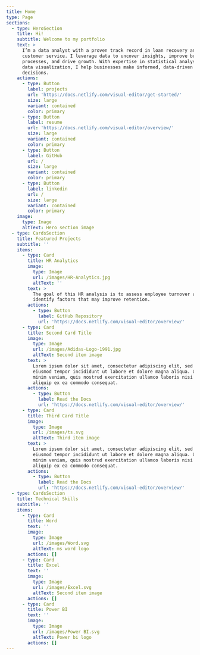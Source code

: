 ```yaml
---
title: Home
type: Page
sections:
  - type: HeroSection
    title: Hi!
    subtitle: Welcome to my portfolio
    text: >
      I’m a data analyst with a proven track record in loan recovery and
      customer service. I leverage data to uncover insights, improve business
      processes, and drive growth. With expertise in statistical analysis and
      data visualization, I help businesses make informed, data-driven
      decisions.
    actions:
      - type: Button
        label: projects
        url: 'https://docs.netlify.com/visual-editor/get-started/'
        size: large
        variant: contained
        color: primary
      - type: Button
        label: resume
        url: 'https://docs.netlify.com/visual-editor/overview/'
        size: large
        variant: contained
        color: primary
      - type: Button
        label: GitHub
        url: /
        size: large
        variant: contained
        color: primary
      - type: Button
        label: linkedin
        url: /
        size: large
        variant: contained
        color: primary
    image:
      type: Image
      altText: Hero section image
  - type: CardsSection
    title: Featured Projects
    subtitle: ''
    items:
      - type: Card
        title: HR Analytics
        image:
          type: Image
          url: /images/HR-Analytics.jpg
          altText: ''
        text: >
          The goal of this HR analysis is to assess employee turnover and
          identify factors that may improve retention.
        actions:
          - type: Button
            label: GitHub Repository
            url: 'https://docs.netlify.com/visual-editor/overview/'
      - type: Card
        title: Second Card Title
        image:
          type: Image
          url: /images/Adidas-Logo-1991.jpg
          altText: Second item image
        text: >
          Lorem ipsum dolor sit amet, consectetur adipiscing elit, sed do
          eiusmod tempor incididunt ut labore et dolore magna aliqua. Ut enim ad
          minim veniam, quis nostrud exercitation ullamco laboris nisi ut
          aliquip ex ea commodo consequat.
        actions:
          - type: Button
            label: Read the Docs
            url: 'https://docs.netlify.com/visual-editor/overview/'
      - type: Card
        title: Third Card Title
        image:
          type: Image
          url: /images/ts.svg
          altText: Third item image
        text: >
          Lorem ipsum dolor sit amet, consectetur adipiscing elit, sed do
          eiusmod tempor incididunt ut labore et dolore magna aliqua. Ut enim ad
          minim veniam, quis nostrud exercitation ullamco laboris nisi ut
          aliquip ex ea commodo consequat.
        actions:
          - type: Button
            label: Read the Docs
            url: 'https://docs.netlify.com/visual-editor/overview/'
  - type: CardsSection
    title: Technical Skills
    subtitle: ''
    items:
      - type: Card
        title: Word
        text: ''
        image:
          type: Image
          url: /images/Word.svg
          altText: ms word logo
        actions: []
      - type: Card
        title: Excel
        text: ''
        image:
          type: Image
          url: /images/Excel.svg
          altText: Second item image
        actions: []
      - type: Card
        title: Power BI
        text: ''
        image:
          type: Image
          url: /images/Power BI.svg
          altText: Power bi logo
        actions: []
---
```

